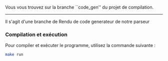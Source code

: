
Vous vous trouvez sur la branche ``code_gen'' du projet de compilation.
********************************************************************************
Il s'agit d'une branche de Rendu de code generateur de notre parseur 


### Compilation et exécution

Pour compiler et exécuter le programme, utilisez la commande suivante :

```sh
make run
